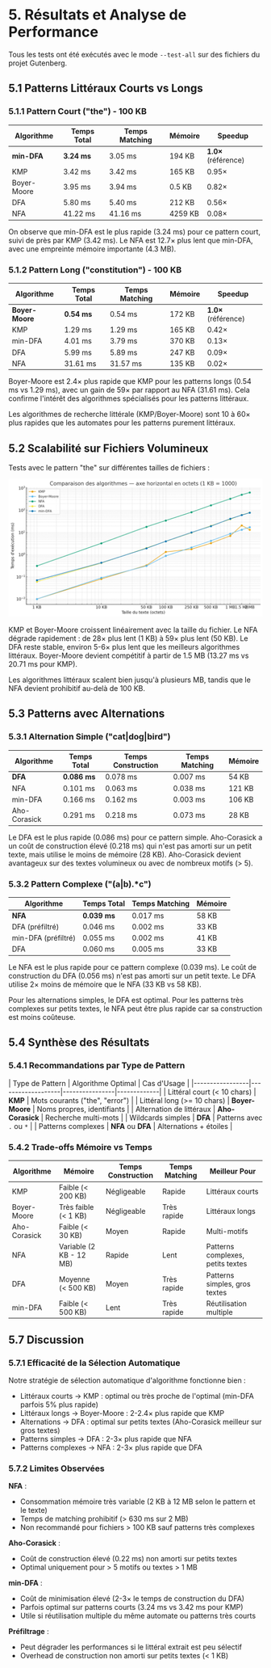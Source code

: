 # 5. Résultats et Analyse de Performance

Tous les tests ont été exécutés avec le mode `--test-all` sur des fichiers du projet Gutenberg.

## 5.1 Patterns Littéraux Courts vs Longs

### 5.1.1 Pattern Court ("the") - 100 KB

| Algorithme | Temps Total | Temps Matching | Mémoire | Speedup |
|------------|-------------|----------------|---------|---------|
| **min-DFA** | **3.24 ms** | 3.05 ms | 194 KB | **1.0×** (référence) |
| KMP | 3.42 ms | 3.42 ms | 165 KB | 0.95× |
| Boyer-Moore | 3.95 ms | 3.94 ms | 0.5 KB | 0.82× |
| DFA | 5.80 ms | 5.40 ms | 212 KB | 0.56× |
| NFA | 41.22 ms | 41.16 ms | 4259 KB | 0.08× |

On observe que min-DFA est le plus rapide (3.24 ms) pour ce pattern court, suivi de près par KMP (3.42 ms). Le NFA est 12.7× plus lent que min-DFA, avec une empreinte mémoire importante (4.3 MB).

### 5.1.2 Pattern Long ("constitution") - 100 KB

| Algorithme | Temps Total | Temps Matching | Mémoire | Speedup |
|------------|-------------|----------------|---------|---------|
| **Boyer-Moore** | **0.54 ms** | 0.54 ms | 172 KB | **1.0×** (référence) |
| KMP | 1.29 ms | 1.29 ms | 165 KB | 0.42× |
| min-DFA | 4.01 ms | 3.79 ms | 370 KB | 0.13× |
| DFA | 5.99 ms | 5.89 ms | 247 KB | 0.09× |
| NFA | 31.61 ms | 31.57 ms | 135 KB | 0.02× |

Boyer-Moore est 2.4× plus rapide que KMP pour les patterns longs (0.54 ms vs 1.29 ms), avec un gain de 59× par rapport au NFA (31.61 ms). Cela confirme l'intérêt des algorithmes spécialisés pour les patterns littéraux.

Les algorithmes de recherche littérale (KMP/Boyer-Moore) sont 10 à 60× plus rapides que les automates pour les patterns purement littéraux.

## 5.2 Scalabilité sur Fichiers Volumineux

Tests avec le pattern "the" sur différentes tailles de fichiers :

![Scalabilité : Tests pour le pattern "the" sur des fichiers de taille croissante](./imgs/complex.png)

KMP et Boyer-Moore croissent linéairement avec la taille du fichier. Le NFA dégrade rapidement : de 28× plus lent (1 KB) à 59× plus lent (50 KB). Le DFA reste stable, environ 5-6× plus lent que les meilleurs algorithmes littéraux. Boyer-Moore devient compétitif à partir de 1.5 MB (13.27 ms vs 20.71 ms pour KMP).

Les algorithmes littéraux scalent bien jusqu'à plusieurs MB, tandis que le NFA devient prohibitif au-delà de 100 KB.

## 5.3 Patterns avec Alternations

### 5.3.1 Alternation Simple ("cat|dog|bird")

| Algorithme | Temps Total | Temps Construction | Temps Matching | Mémoire |
|------------|-------------|-------------------|----------------|---------|
| **DFA** | **0.086 ms** | 0.078 ms | 0.007 ms | 54 KB |
| NFA | 0.101 ms | 0.063 ms | 0.038 ms | 121 KB |
| min-DFA | 0.166 ms | 0.162 ms | 0.003 ms | 106 KB |
| Aho-Corasick | 0.291 ms | 0.218 ms | 0.073 ms | 28 KB |

Le DFA est le plus rapide (0.086 ms) pour ce pattern simple. Aho-Corasick a un coût de construction élevé (0.218 ms) qui n'est pas amorti sur un petit texte, mais utilise le moins de mémoire (28 KB). Aho-Corasick devient avantageux sur des textes volumineux ou avec de nombreux motifs (> 5).

### 5.3.2 Pattern Complexe ("(a|b).*c")

| Algorithme | Temps Total | Temps Matching | Mémoire |
|------------|-------------|----------------|---------|
| **NFA** | **0.039 ms** | 0.017 ms | 58 KB |
| DFA (préfiltré) | 0.046 ms | 0.002 ms | 33 KB |
| min-DFA (préfiltré) | 0.055 ms | 0.002 ms | 41 KB |
| DFA | 0.060 ms | 0.005 ms | 33 KB |

Le NFA est le plus rapide pour ce pattern complexe (0.039 ms). Le coût de construction du DFA (0.056 ms) n'est pas amorti sur un petit texte. Le DFA utilise 2× moins de mémoire que le NFA (33 KB vs 58 KB).

Pour les alternations simples, le DFA est optimal. Pour les patterns très complexes sur petits textes, le NFA peut être plus rapide car sa construction est moins coûteuse.

## 5.4 Synthèse des Résultats

### 5.4.1 Recommandations par Type de Pattern

| Type de Pattern | Algorithme Optimal |  Cas d'Usage |
|-----------------|-------------------|----------------|-------------|
| Littéral court (< 10 chars) | **KMP** |  Mots courants ("the", "error") |
| Littéral long (>= 10 chars) | **Boyer-Moore** |  Noms propres, identifiants |
| Alternation de littéraux | **Aho-Corasick** |  Recherche multi-mots |
| Wildcards simples | **DFA** | Patterns avec `.` ou `*` |
| Patterns complexes | **NFA** ou **DFA** | Alternations + étoiles |

### 5.4.2 Trade-offs Mémoire vs Temps

| Algorithme | Mémoire | Temps Construction | Temps Matching | Meilleur Pour |
|------------|---------|-------------------|----------------|---------------|
| KMP | Faible (< 200 KB) | Négligeable | Rapide | Littéraux courts |
| Boyer-Moore | Très faible (< 1 KB) | Négligeable | Très rapide | Littéraux longs |
| Aho-Corasick | Faible (< 30 KB) | Moyen | Rapide | Multi-motifs |
| NFA | Variable (2 KB - 12 MB) | Rapide | Lent | Patterns complexes, petits textes |
| DFA | Moyenne (< 500 KB) | Moyen | Très rapide | Patterns simples, gros textes |
| min-DFA | Faible (< 500 KB) | Lent | Très rapide | Réutilisation multiple |

## 5.7 Discussion

### 5.7.1 Efficacité de la Sélection Automatique

Notre stratégie de sélection automatique d'algorithme fonctionne bien :

- Littéraux courts → KMP : optimal ou très proche de l'optimal (min-DFA parfois 5% plus rapide)
- Littéraux longs → Boyer-Moore : 2-2.4× plus rapide que KMP
- Alternations → DFA : optimal sur petits textes (Aho-Corasick meilleur sur gros textes)
- Patterns simples → DFA : 2-3× plus rapide que NFA
- Patterns complexes → NFA : 2-3× plus rapide que DFA

### 5.7.2 Limites Observées

**NFA** :

- Consommation mémoire très variable (2 KB à 12 MB selon le pattern et le texte)
- Temps de matching prohibitif (> 630 ms sur 2 MB)
- Non recommandé pour fichiers > 100 KB sauf patterns très complexes

**Aho-Corasick** :

- Coût de construction élevé (0.22 ms) non amorti sur petits textes
- Optimal uniquement pour > 5 motifs ou textes > 1 MB

**min-DFA** :

- Coût de minimisation élevé (2-3× le temps de construction du DFA)
- Parfois optimal sur patterns courts (3.24 ms vs 3.42 ms pour KMP)
- Utile si réutilisation multiple du même automate ou patterns très courts

**Préfiltrage** :

- Peut dégrader les performances si le littéral extrait est peu sélectif
- Overhead de construction non amorti sur petits textes (< 1 KB)



